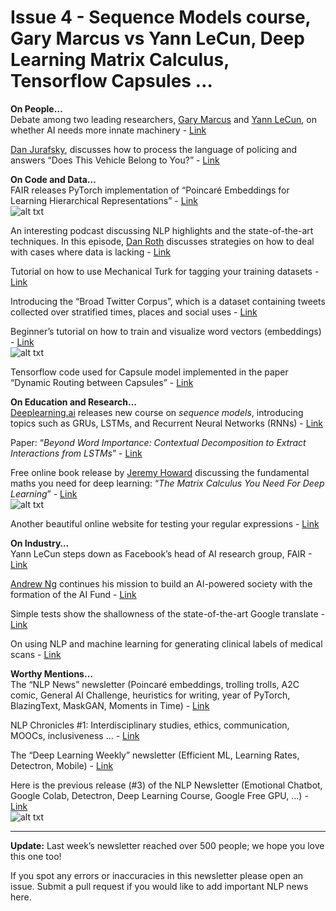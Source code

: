 # Issue 4 - Sequence Models course, Gary Marcus vs Yann LeCun, Deep Learning Matrix Calculus, Tensorflow Capsules …
**On People…**  
Debate among two leading researchers, [Gary Marcus](https://twitter.com/GaryMarcus) and [Yann LeCun](https://twitter.com/ylecun), on whether AI needs more innate machinery - [Link](https://www.youtube.com/watch?v=vdWPQ6iAkT4&index=82&t=6s&list=WL)

[Dan Jurafsky](https://twitter.com/jurafsky), discusses how to process the language of policing and answers “Does This Vehicle Belong to You?” - [Link](https://www.youtube.com/watch?v=l_H5VHnwjfE&t=578s&list=WL&index=81)

**On Code and Data…**  
FAIR releases PyTorch implementation of “Poincaré Embeddings for Learning Hierarchical Representations” - [Link](https://github.com/facebookresearch/poincare-embeddings)  
![alt txt](https://github.com/omarsar/nlp_newsletter/blob/master/images/issue4/wn-nouns.jpg)

An interesting podcast discussing NLP highlights and the state-of-the-art techniques. In this episode, [Dan Roth](https://twitter.com/dannydanr) discusses strategies on how to deal with cases where data is lacking - [Link](https://soundcloud.com/nlp-highlights/48-incidental-supervision-moving-beyond-supervised-learning-with-dan-roth)

Tutorial on how to use Mechanical Turk for tagging your training datasets - [Link](https://monkeylearn.com/blog/mechanical-turk-101-use-mturk-tagging-training-data/)

Introducing the “Broad Twitter Corpus”, which is a dataset containing tweets collected over stratified times, places and social uses - [Link](https://github.com/GateNLP/broad_twitter_corpus)

Beginner’s tutorial on how to train and visualize word vectors (embeddings) - [Link](https://towardsdatascience.com/training-and-visualising-word-vectors-2f946c6430f8)  
![alt txt](https://github.com/omarsar/nlp_newsletter/blob/master/images/issue4/word2vec.gif)

Tensorflow code used for Capsule model implemented in the paper “Dynamic Routing between Capsules” - [Link](https://github.com/Sarasra/models/tree/master/research/capsules)

**On Education and Research…**  
[Deeplearning.ai](https://www.deeplearning.ai/) releases new course on *sequence models*, introducing topics such as GRUs, LSTMs, and Recurrent Neural Networks (RNNs) - [Link](https://www.coursera.org/learn/nlp-sequence-models)

Paper: “*Beyond Word Importance: Contextual Decomposition to Extract Interactions from LSTMs*” - [Link](https://arxiv.org/abs/1801.05453)

Free online book release by [Jeremy Howard](https://twitter.com/jeremyphoward) discussing the fundamental maths you need for deep learning: “*The Matrix Calculus You Need For Deep Learning*” - [Link](http://parrt.cs.usfca.edu/doc/matrix-calculus/index.html)  
![alt txt](https://github.com/omarsar/nlp_newsletter/blob/master/images/issue4/chain-rule.png)

Another beautiful online website for testing your regular expressions - [Link](https://regexper.com/)

**On Industry…**  
Yann LeCun steps down as Facebook’s head of AI research group, FAIR - [Link](https://qz.com/1186806/yann-lecun-is-stepping-down-as-facebooks-head-of-ai-research/?utm_campaign=Revue%20newsletter&utm_medium=Newsletter&utm_source=Deep%20Learning%20Weekly)

[Andrew Ng](https://twitter.com/AndrewYNg) continues his mission to build an AI-powered society with the formation of the AI Fund - [Link](https://medium.com/@andrewng/announcing-the-ai-fund-building-transformative-ai-companies-55c008663072)

Simple tests show the shallowness of the state-of-the-art Google translate - [Link](https://www.theatlantic.com/technology/archive/2018/01/the-shallowness-of-google-translate/551570/)

On using NLP and machine learning for generating clinical labels of medical scans - [Link](http://journalhealthcare.com/72/machine-learning-natural-language-processing-used-to-generate-clinical-labels-of-medical-scans/)

**Worthy Mentions…**  
The “NLP News” newsletter (Poincaré embeddings, trolling trolls, A2C comic, General AI Challenge, heuristics for writing, year of PyTorch, BlazingText, MaskGAN, Moments in Time) - [Link](http://newsletter.ruder.io/issues/nlp-news-poincare-embeddings-trolling-trolls-a2c-comic-general-ai-challenge-heuristics-for-writing-year-of-pytorch-blazingtext-maskgan-moments-in-time-92072)

NLP Chronicles #1: Interdisciplinary studies, ethics, communication, MOOCs, inclusiveness … - [Link](https://medium.com/dair-ai/nlp-chronicles-1-interdisciplinary-studies-ethics-communication-moocs-inclusiveness-80b398eefcfc)

The “Deep Learning Weekly” newsletter (Efficient ML, Learning Rates, Detectron, Mobile) - [Link](http://digest.deeplearningweekly.com/issues/deep-learning-weekly-issue-72-efficient-ml-learning-rates-detectron-mobilenets-v2-deepleague-faster-r-cnns-and-more-92658)

Here is the previous release (#3) of the NLP Newsletter (Emotional Chatbot, Google Colab, Detectron, Deep Learning Course, Google Free GPU, …) - [Link](https://medium.com/dair-ai/emotional-chatbot-detectron-deep-learning-course-google-free-gpu-8fc7867e6f1c)  
![alt txt](https://github.com/omarsar/nlp_newsletter/blob/master/images/issue4/colab-gpu.gif)

---
**Update:** Last week’s newsletter reached over 500 people; we hope you love this one too!  

If you spot any errors or inaccuracies in this newsletter please open an issue.
Submit a pull request if you would like to add important NLP news here.